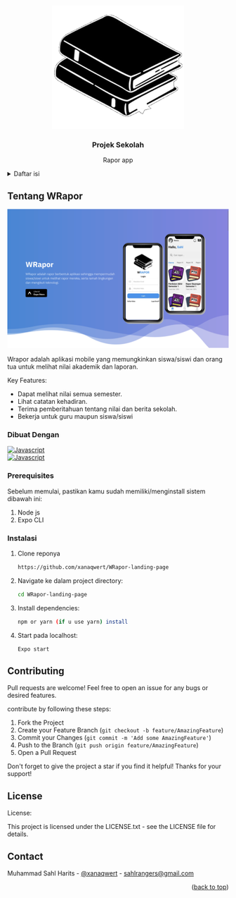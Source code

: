 <!-- PROJECT LOGO -->
<br />
<div align="center">
  <a href="">
    <img src="images-wrapor/icon.png" alt="Logo" width="300px" height="280px">
  </a>

  <h3 align="center">Projek Sekolah</h3>

  <p align="center">
    Rapor app
    <br />
  </p>
</div>



<!-- TABLE OF CONTENTS -->
<details>
  <summary>Daftar isi</summary>
  <ol>
    <li>
      <a href="#about-the-project">Tentang Projek</a>
      <ul>
        <li><a href="#built-with">Dibuat dengan</a></li>
      </ul>
    </li>
    <li>
      <a href="#getting-started">Memulai</a>
      <ul>
        <li><a href="#prerequisites">Prerequisites</a></li>
        <li><a href="#installation">Instalasi</a></li>
      </ul>
    </li>
    <li><a href="#license">License</a></li>
    <li><a href="#contact">Hubungi</a></li>
  </ol>
</details>



<!-- ABOUT THE PROJECT -->
## Tentang WRapor

<img src="images-wrapor/wrapor.png" alt="Screenshot">

Wrapor adalah aplikasi mobile yang memungkinkan siswa/siswi dan orang tua untuk melihat nilai akademik dan laporan.

Key Features:
* Dapat melihat nilai semua semester.
* Lihat catatan kehadiran.
* Terima pemberitahuan tentang nilai dan berita sekolah.
* Bekerja untuk guru maupun siswa/siswi


### Dibuat Dengan

[![Javascript](https://skillicons.dev/icons?i=js)]()
</br>
[![Javascript](https://skillicons.dev/icons?i=react)]()

### Prerequisites

Sebelum memulai, pastikan kamu sudah memiliki/menginstall sistem dibawah ini:

  1. Node js
  2. Expo CLI

### Instalasi


1. Clone reponya
   ```sh
   https://github.com/xanaqwert/WRapor-landing-page
   ```
2. Navigate ke dalam project directory:
   ```sh
   cd WRapor-landing-page
   ```
3. Install dependencies:
   ```sh
   npm or yarn (if u use yarn) install
   ```
4. Start pada localhost:
   ```sh
   Expo start
   ```



<!-- CONTRIBUTING -->
## Contributing

Pull requests are welcome! Feel free to open an issue for any bugs or desired features.

contribute by following these steps:

1. Fork the Project
2. Create your Feature Branch (`git checkout -b feature/AmazingFeature`)
3. Commit your Changes (`git commit -m 'Add some AmazingFeature'`)
4. Push to the Branch (`git push origin feature/AmazingFeature`)
5. Open a Pull Request

Don't forget to give the project a star if you find it helpful! Thanks for your support!


<!-- LICENSE -->
## License

License:

This project is licensed under the LICENSE.txt - see the LICENSE file for details.

<!-- CONTACT -->
## Contact

Muhammad Sahl Harits - [@xanaqwert](https://twitter.com/xanaqwert) - sahlrangers@gmail.com

<p align="right">(<a href="#readme-top">back to top</a>)</p>
